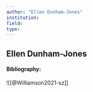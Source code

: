 ```yaml
---
author: "Ellen Dunham-Jones"
institution:
field:
type:
---
```


## Ellen Dunham-Jones
#### Bibliography:

![[@Williamson2021-sz]]
